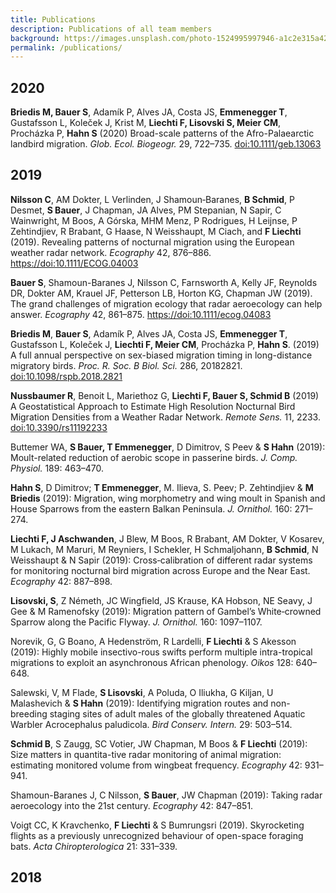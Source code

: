 ```yaml
---
title: Publications
description: Publications of all team members
background: https://images.unsplash.com/photo-1524995997946-a1c2e315a42f?ixlib=rb-1.2.1&ixid=eyJhcHBfaWQiOjEyMDd9&auto=format&fit=crop&w=1000
permalink: /publications/
---
```


## 2020

**Briedis M, Bauer S**, Adamík P, Alves JA, Costa JS, **Emmenegger T**, Gustafsson L, Koleček J, Krist M, **Liechti F, Lisovski S, Meier CM**, Procházka P, **Hahn S** (2020) Broad-scale patterns of the Afro-Palaearctic landbird migration. _Glob. Ecol. Biogeogr._ 29, 722–735. <doi:10.1111/geb.13063>

## 2019

**Nilsson C**, AM Dokter, L Verlinden, J Shamoun‐Baranes, **B Schmid**, P Desmet, **S Bauer**, J Chapman, JA Alves, PM Stepanian, N Sapir, C Wainwright, M Boos, A Górska, MHM Menz, P Rodrigues, H Leijnse, P Zehtindjiev, R Brabant, G Haase, N Weisshaupt, M Ciach, and **F Liechti** (2019). Revealing patterns of nocturnal migration using the European weather radar network. _Ecography_ 42, 876–886. <https://doi:10.1111/ECOG.04003>

**Bauer S**, Shamoun-Baranes J, Nilsson C, Farnsworth A, Kelly JF, Reynolds DR, Dokter AM, Krauel JF, Petterson LB, Horton KG, Chapman JW (2019). The grand challenges of migration ecology that radar aeroecology can help answer. _Ecography_ 42, 861–875. <https://doi:10.1111/ecog.04083>

**Briedis M**, **Bauer S**, Adamík P, Alves JA, Costa JS, **Emmenegger T**, Gustafsson L, Koleček J, **Liechti F, Meier CM**, Procházka P, **Hahn S**. (2019) A full annual perspective on sex-biased migration timing in long-distance migratory birds. _Proc. R. Soc. B Biol. Sci._ 286, 20182821. <doi:10.1098/rspb.2018.2821>

**Nussbaumer R**, Benoit L, Mariethoz G, **Liechti F, Bauer S, Schmid B** (2019) A Geostatistical Approach to Estimate High Resolution Nocturnal Bird Migration Densities from a Weather Radar Network. _Remote Sens._ 11, 2233. <doi:10.3390/rs11192233>

Buttemer WA, **S Bauer, T Emmenegger**, D Dimitrov, S Peev & **S Hahn** (2019): Moult-related reduction of aerobic scope in passerine birds. _J. Comp. Physiol._ 189: 463–470.

**Hahn S**, D Dimitrov; **T Emmenegger**, M. Ilieva, S. Peev; P. Zehtindjiev & **M Briedis** (2019): Migration, wing morphometry and wing moult in Spanish and House Sparrows from the eastern Balkan Peninsula. _J. Ornithol._ 160: 271–274.

**Liechti F, J Aschwanden**, J Blew, M Boos, R Brabant, AM Dokter, V Kosarev, M Lukach, M Maruri, M Reyniers, I Schekler, H Schmaljohann, **B Schmid**, N Weisshaupt & N Sapir (2019): Cross‐calibration of different radar systems for monitoring nocturnal bird migration across Europe and the Near East. _Ecography_ 42: 887–898.

**Lisovski, S**, Z Németh, JC Wingfield, JS Krause, KA Hobson, NE Seavy, J Gee & M Ramenofsky (2019): Migration pattern of Gambel’s White‑crowned Sparrow along the Pacific Flyway. _J. Ornithol._ 160: 1097–1107.

Norevik, G, G Boano, A Hedenström, R Lardelli, **F Liechti** & S Akesson (2019): Highly mobile insectivo-rous swifts perform multiple intra-tropical migrations to exploit an asynchronous African phenology. _Oikos_ 128: 640–648.

Salewski, V, M Flade, **S Lisovski**, A Poluda, O Iliukha, G Kiljan, U Malashevich & **S Hahn** (2019): Identifying migration routes and non-breeding staging sites of adult males of the globally threatened Aquatic Warbler Acrocephalus paludicola. _Bird Conserv. Intern._ 29: 503–514.

**Schmid B**, S Zaugg, SC Votier, JW Chapman, M Boos & **F Liechti** (2019): Size matters in quantita-tive radar monitoring of animal migration: estimating monitored volume from wingbeat frequency. _Ecography_ 42: 931–941.

Shamoun-Baranes J, C Nilsson, **S Bauer**, JW Chapman (2019): Taking radar aeroecology into the 21st century. _Ecography_ 42: 847–851.

Voigt CC, K Kravchenko, **F Liechti** & S Bumrungsri (2019). Skyrocketing flights as a previously unrecognized behaviour of open-space foraging bats. _Acta Chiropterologica_ 21: 331–339.


## 2018
